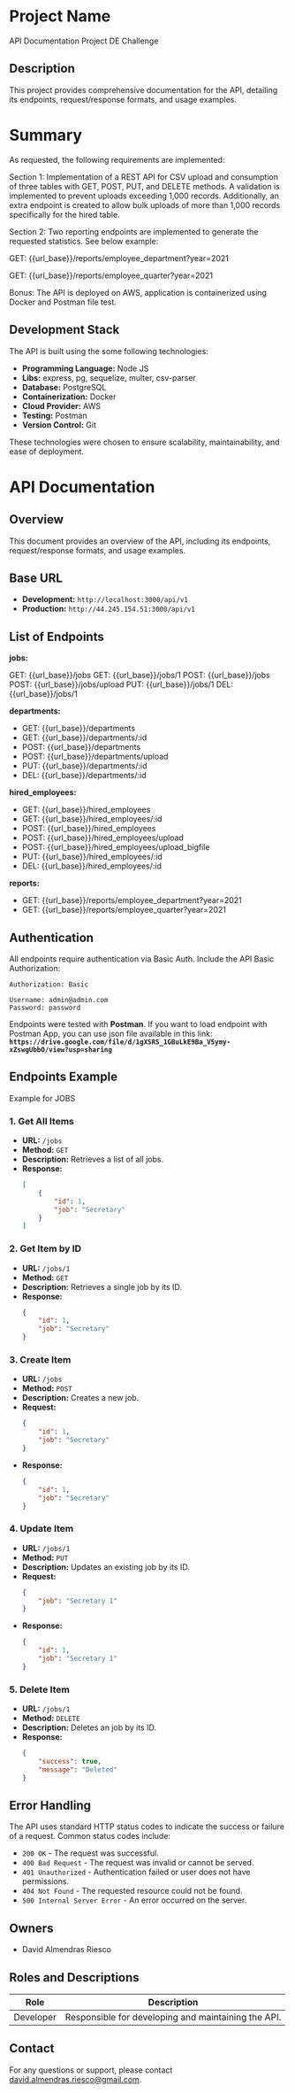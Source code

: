 # Project Name
API Documentation Project DE Challenge

## Description
This project provides comprehensive documentation for the API, detailing its endpoints, request/response formats, and usage examples.

# Summary

As requested, the following requirements are implemented:

Section 1: Implementation of a REST API for CSV upload and consumption of three tables with GET, POST, PUT, and DELETE methods. A validation is implemented to prevent uploads exceeding 1,000 records. Additionally, an extra endpoint is created to allow bulk uploads of more than 1,000 records specifically for the hired table.

Section 2: Two reporting endpoints are implemented to generate the requested statistics. See below example:

GET: {{url_base}}/reports/employee_department?year=2021

GET: {{url_base}}/reports/employee_quarter?year=2021

Bonus: The API is deployed on AWS, application is containerized using Docker and Postman file test.

## Development Stack

The API is built using the some following technologies:

- **Programming Language:** Node JS
- **Libs:** express, pg, sequelize, multer, csv-parser
- **Database:** PostgreSQL
- **Containerization:** Docker
- **Cloud Provider:** AWS
- **Testing:** Postman
- **Version Control:** Git

These technologies were chosen to ensure scalability, maintainability, and ease of deployment.

# API Documentation

## Overview
This document provides an overview of the API, including its endpoints, request/response formats, and usage examples.

## Base URL
- **Development:** `http://localhost:3000/api/v1`
- **Production:** `http://44.245.154.51:3000/api/v1`


## List of Endpoints

**jobs:**

GET: {{url_base}}/jobs
GET: {{url_base}}/jobs/1
POST: {{url_base}}/jobs
POST: {{url_base}}/jobs/upload
PUT: {{url_base}}/jobs/1
DEL: {{url_base}}/jobs/1

**departments:**

- GET: {{url_base}}/departments
- GET: {{url_base}}/departments/:id
- POST: {{url_base}}/departments
- POST: {{url_base}}/departments/upload
- PUT: {{url_base}}/departments/:id
- DEL: {{url_base}}/departments/:id

**hired_employees:**

- GET: {{url_base}}/hired_employees
- GET: {{url_base}}/hired_employees/:id
- POST: {{url_base}}/hired_employees
- POST: {{url_base}}/hired_employees/upload
- POST: {{url_base}}/hired_employees/upload_bigfile
- PUT: {{url_base}}/hired_employees/:id
- DEL: {{url_base}}/hired_employees/:id

**reports:**
- GET: {{url_base}}/reports/employee_department?year=2021
- GET: {{url_base}}/reports/employee_quarter?year=2021


## Authentication
All endpoints require authentication via Basic Auth. Include the API Basic Authorization:
```
Authorization: Basic

Username: admin@admin.com
Password: password
```

Endpoints were tested with **Postman**. If you want to load endpoint with Postman App, you can use json file
available in this link: **`https://drive.google.com/file/d/1gXSRS_1GBuLkE9Ba_V5ymy-xZswgUbbO/view?usp=sharing`**

## Endpoints Example
Example for JOBS

### 1. Get All Items
- **URL:** `/jobs`
- **Method:** `GET`
- **Description:** Retrieves a list of all jobs.
- **Response:**
    ```json
    [
        {
            "id": 1,
            "job": "Secretary"
        }
    ]
    ```

### 2. Get Item by ID
- **URL:** `/jobs/1`
- **Method:** `GET`
- **Description:** Retrieves a single job by its ID.
- **Response:**
    ```json
    {
        "id": 1,
        "job": "Secretary"
    }
    ```

### 3. Create Item
- **URL:** `/jobs`
- **Method:** `POST`
- **Description:** Creates a new job.
- **Request:**
    ```json
    {
        "id": 1,
        "job": "Secretary"
    }
    ```
- **Response:**
    ```json
    {
        "id": 1,
        "job": "Secretary"
    }
    ```

### 4. Update Item
- **URL:** `/jobs/1`
- **Method:** `PUT`
- **Description:** Updates an existing job by its ID.
- **Request:**
    ```json
    {
        "job": "Secretary 1"
    }
    ```
- **Response:**
    ```json
    {
        "id": 1,
        "job": "Secretary 1"
    }
    ```

### 5. Delete Item
- **URL:** `/jobs/1`
- **Method:** `DELETE`
- **Description:** Deletes an job by its ID.
- **Response:**
    ```json
    {
        "success": true,
        "message": "Deleted"
    }
    ```

## Error Handling
The API uses standard HTTP status codes to indicate the success or failure of a request. Common status codes include:
- `200 OK` - The request was successful.
- `400 Bad Request` - The request was invalid or cannot be served.
- `401 Unauthorized` - Authentication failed or user does not have permissions.
- `404 Not Found` - The requested resource could not be found.
- `500 Internal Server Error` - An error occurred on the server.

## Owners
- David Almendras Riesco

## Roles and Descriptions

| Role | Description |
| --- | --- |
| Developer | Responsible for developing and maintaining the API. |

## Contact
For any questions or support, please contact [david.almendras.riesco@gmail.com](mailto:david.almendras.riesco@gmail.com).
